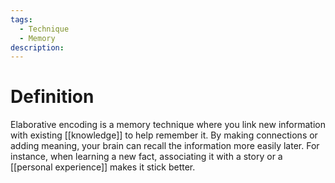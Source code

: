 ```yaml
---
tags:
  - Technique
  - Memory
description:
---
```

# Definition

Elaborative encoding is a memory technique where you link new information with existing [[knowledge]] to help remember it. By making connections or adding meaning, your brain can recall the information more easily later. For instance, when learning a new fact, associating it with a story or a [[personal experience]] makes it stick better.